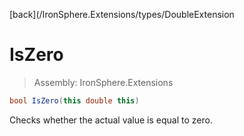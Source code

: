 ﻿

[back](/IronSphere.Extensions/types/DoubleExtension

# IsZero

> Assembly: IronSphere.Extensions

```csharp
bool IsZero(this double this)
```

Checks whether the actual value is equal to zero.

 